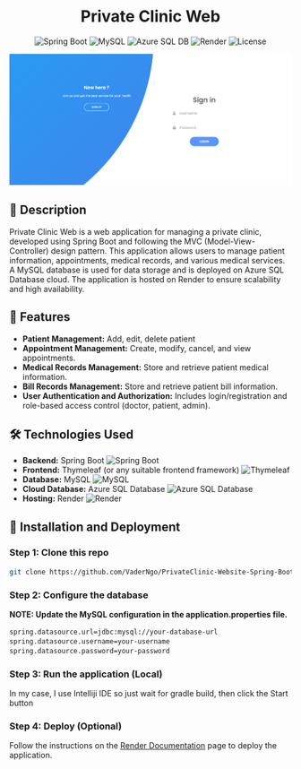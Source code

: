 <h1 align="center">Private Clinic Web</h1>

<p align="center">
  <img src="https://img.shields.io/badge/Spring%20Boot-3.2-green" alt="Spring Boot">
  <img src="https://img.shields.io/badge/MySQL-8.0-blue" alt="MySQL">
  <img src="https://img.shields.io/badge/Azure%20SQL%20DB-Deployed-blue" alt="Azure SQL DB">
  <img src="https://img.shields.io/badge/Hosted%20on-Render-orange" alt="Render">
  <img src="https://img.shields.io/badge/License-MIT-yellowgreen" alt="License">
</p>

<p align="center">
  <img src="img/login-screen.png" alt="login-screen">
</p>

<h2>🏥 Description</h2>
<p>
  Private Clinic Web is a web application for managing a private clinic, developed using Spring Boot and following the MVC (Model-View-Controller) design pattern. This application allows users to manage patient information, appointments, medical records, and various medical services. A MySQL database is used for data storage and is deployed on Azure SQL Database cloud. The application is hosted on Render to ensure scalability and high availability.
</p>

<h2>🌟 Features</h2>
<ul>
  <li><strong>Patient Management:</strong> Add, edit, delete patient</li>
  <li><strong>Appointment Management:</strong> Create, modify, cancel, and view appointments.</li>
  <li><strong>Medical Records Management:</strong> Store and retrieve patient medical information.</li>
  <li><strong>Bill Records Management:</strong> Store and retrieve patient bill information.</li>
  <li><strong>User Authentication and Authorization:</strong> Includes login/registration and role-based access control (doctor, patient, admin).</li>
</ul>

<h2>🛠 Technologies Used</h2>
<ul>
  <li><strong>Backend:</strong> Spring Boot <img src="https://img.shields.io/badge/-Spring%20Boot-6DB33F?style=flat-square&logo=spring-boot&logoColor=white" alt="Spring Boot"></li>
  <li><strong>Frontend:</strong> Thymeleaf (or any suitable frontend framework) <img src="https://img.shields.io/badge/-Thymeleaf-005F0F?style=flat-square&logo=thymeleaf&logoColor=white" alt="Thymeleaf"></li>
  <li><strong>Database:</strong> MySQL <img src="https://img.shields.io/badge/-MySQL-4479A1?style=flat-square&logo=mysql&logoColor=white" alt="MySQL"></li>
  <li><strong>Cloud Database:</strong> Azure SQL Database <img src="https://img.shields.io/badge/-Azure%20SQL%20Database-0078D4?style=flat-square&logo=microsoft-azure&logoColor=white" alt="Azure SQL Database"></li>
  <li><strong>Hosting:</strong> Render <img src="https://img.shields.io/badge/-Render-46E3B7?style=flat-square&logo=render&logoColor=white" alt="Render"></li>
</ul>

<h2>🚀 Installation and Deployment</h2>
<h3>Step 1: Clone this repo</h3></h3>

```bash
git clone https://github.com/VaderNgo/PrivateClinic-Website-Spring-Boot.git
```
<h3>Step 2: Configure the database</h3>

**NOTE: Update the MySQL configuration in the application.properties file.**

```bash
spring.datasource.url=jdbc:mysql://your-database-url
spring.datasource.username=your-username
spring.datasource.password=your-password
```

<h3>Step 3: Run the application (Local) </h3>

<p>In my case, I use Intelliji IDE so just wait for gradle build, then click the Start button</p>

<h3>Step 4: Deploy (Optional)</h3>
<p>Follow the instructions on the <a href="https://render.com/docs/deploy-spring-boot">Render Documentation</a> page to deploy the application.</p>


